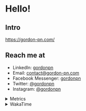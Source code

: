 # Hello!

## Intro

<https://gordon-pn.com/>

## Reach me at

- LinkedIn: [gordonpn](https://www.linkedin.com/in/gordonpn/)
- Email: [contact@gordon-pn.com](mailto:contact@gordon-pn.com)
- Facebook Messenger: [gordonpn](https://www.messenger.com/t/Gordonpn)
- Twitter: [@gordonpn](https://twitter.com/Gordonpn)
- Instagram: [@gordonpn](https://www.instagram.com/gordonpn/)

<details>
  <summary>Metrics</summary>

  <img align="center" src="https://github.com/gordonpn/gordonpn/blob/master/github-metrics.svg" alt="GitHub Metrics">

</details>

<details>
  <summary>WakaTime</summary>

  <!--START_SECTION:waka-->
📊 **This Week I Spent My Time On** 

```text
💬 Programming Languages: 
Other                    6 hrs 15 mins       ████████████████████████░   96.22 % 
Java                     13 mins             █░░░░░░░░░░░░░░░░░░░░░░░░   03.37 % 
Markdown                 0 secs              ░░░░░░░░░░░░░░░░░░░░░░░░░   00.25 % 
TypeScript               0 secs              ░░░░░░░░░░░░░░░░░░░░░░░░░   00.11 % 
XML                      0 secs              ░░░░░░░░░░░░░░░░░░░░░░░░░   00.05 % 

🔥 Editors: 
Chrome                   3 hrs 7 mins        ████████████░░░░░░░░░░░░░   47.99 % 
Messages                 56 mins             ████░░░░░░░░░░░░░░░░░░░░░   14.49 % 
Slack                    37 mins             ██░░░░░░░░░░░░░░░░░░░░░░░   09.57 % 
AmazonChime              33 mins             ██░░░░░░░░░░░░░░░░░░░░░░░   08.70 % 
MicrosoftOutlook         23 mins             █░░░░░░░░░░░░░░░░░░░░░░░░   05.99 % 
```


 Last Updated on 22/06/2025 10:25:36 UTC
<!--END_SECTION:waka-->
</details>
